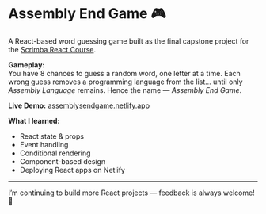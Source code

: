 # Assembly End Game 🎮

A React-based word guessing game built as the final capstone project for the [Scrimba React Course](https://scrimba.com/).

**Gameplay:**  
You have 8 chances to guess a random word, one letter at a time. Each wrong guess removes a programming language from the list... until only *Assembly Language* remains. Hence the name — *Assembly End Game*.

**Live Demo:** [assemblysendgame.netlify.app](https://assemblysendgame.netlify.app/)

**What I learned:**  
- React state & props  
- Event handling  
- Conditional rendering  
- Component-based design  
- Deploying React apps on Netlify  

---

I’m continuing to build more React projects — feedback is always welcome! 🚀
